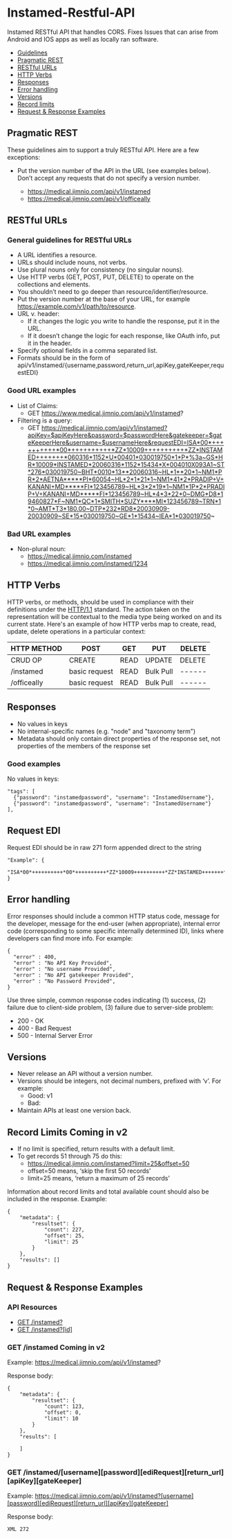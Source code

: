 # Instamed-Restful-API
Instamed RESTful API that handles CORS. Fixes Issues that can arise from Android and IOS apps as well as locally ran software.

* [Guidelines](#guidelines)
* [Pragmatic REST](#pragmatic-rest)
* [RESTful URLs](#restful-urls)
* [HTTP Verbs](#http-verbs)
* [Responses](#responses)
* [Error handling](#error-handling)
* [Versions](#versions)
* [Record limits](#record-limits)
* [Request & Response Examples](#request--response-examples)


## Pragmatic REST

These guidelines aim to support a truly RESTful API. Here are a few exceptions:
* Put the version number of the API in the URL (see examples below). Don’t accept any requests that do not specify a version number.

    * https://medical.jimnio.com/api/v1/instamed
    * https://medical.jimnio.com/api/v1/officeally

## RESTful URLs

### General guidelines for RESTful URLs
* A URL identifies a resource.
* URLs should include nouns, not verbs.
* Use plural nouns only for consistency (no singular nouns).
* Use HTTP verbs (GET, POST, PUT, DELETE) to operate on the collections and elements.
* You shouldn’t need to go deeper than resource/identifier/resource.
* Put the version number at the base of your URL, for example https://example.com/v1/path/to/resource.
* URL v. header:
    * If it changes the logic you write to handle the response, put it in the URL.
    * If it doesn’t change the logic for each response, like OAuth info, put it in the header.
* Specify optional fields in a comma separated list.
* Formats should be in the form of api/v1/instamed/{username,password,return_url,apiKey,gateKeeper,requestEDI}

### Good URL examples
* List of Claims:
    * GET https://www.medical.jimnio.com/api/v1/instamed?
* Filtering is a query:
    * GET https://medical.jimnio.com/api/v1/instamed?apiKey=$apiKeyHere&password=$passwordHere&gatekeeper=$gateKeeperHere&username=$usernameHere&requestEDI=ISA*00*++++++++++*00*++++++++++*ZZ*10009++++++++++*ZZ*INSTAMED+++++++*060316*1152*U*00401*030019750*1*P*%3a~GS*HR*10009*INSTAMED*20060316*1152*15434*X*004010X093A1~ST*276*030019750~BHT*0010*13**20060316~HL*1**20*1~NM1*PR*2*AETNA*****PI*60054~HL*2*1*21*1~NM1*41*2*PRADIP+V+KANANI+MD*****FI*123456789~HL*3*2*19*1~NM1*1P*2*PRADIP+V+KANANI+MD*****FI*123456789~HL*4*3*22*0~DMG*D8*19460827*F~NM1*QC*1*SMITH*SUZY****MI*123456789~TRN*1*0~AMT*T3*180.00~DTP*232*RD8*20030909-20030909~SE*15*030019750~GE*1*15434~IEA*1*030019750~

### Bad URL examples
* Non-plural noun:
    * https://medical.jimnio.com/instamed
    * https://medical.jimnio.com/instamed/1234
  

## HTTP Verbs

HTTP verbs, or methods, should be used in compliance with their definitions under the [HTTP/1.1](https://www.w3.org/Protocols/rfc2616/rfc2616-sec9.html) standard.
The action taken on the representation will be contextual to the media type being worked on and its current state. Here's an example of how HTTP verbs map to create, read, update, delete operations in a particular context:

| HTTP METHOD | POST            | GET       | PUT         | DELETE |
| ----------- | --------------- | --------- | ----------- | ------ |
| CRUD OP     | CREATE          | READ      | UPDATE      | DELETE |
| /instamed   | basic request   | READ      | Bulk Pull   | ------ |
| /officeally | basic request   | READ      | Bulk Pull   | ------ |


## Responses

* No values in keys
* No internal-specific names (e.g. "node" and "taxonomy term")
* Metadata should only contain direct properties of the response set, not properties of the members of the response set

### Good examples

No values in keys:

    "tags": [
      {"password": "instamedpassword", "username": "InstamedUsername"},
      {"password": "instamedpassword", "username": "InstamedUsername"}
    ],




## Request EDI

Request EDI should be in raw 271 form appended direct to the string

	"Example": {
		"ISA*00*++++++++++*00*++++++++++*ZZ*10009++++++++++*ZZ*INSTAMED+++++++*........."
	}

## Error handling

Error responses should include a common HTTP status code, message for the developer, message for the end-user (when appropriate), internal error code (corresponding to some specific internally determined ID), links where developers can find more info. For example:

    {
      "error" : 400,
      "error" : "No API Key Provided",
      "error" : "No username Provided",
      "error" : "No API gatekeeper Provided",
      "error" : "No Password Provided",
    }

Use three simple, common response codes indicating (1) success, (2) failure due to client-side problem, (3) failure due to server-side problem:
* 200 - OK
* 400 - Bad Request
* 500 - Internal Server Error


## Versions

* Never release an API without a version number.
* Versions should be integers, not decimal numbers, prefixed with ‘v’. For example:
    * Good: v1
    * Bad: 
* Maintain APIs at least one version back.


## Record Limits Coming in v2

* If no limit is specified, return results with a default limit.
* To get records 51 through 75 do this:
    * https://medical.jimnio.com/instamed?limit=25&offset=50
    * offset=50 means, ‘skip the first 50 records’
    * limit=25 means, ‘return a maximum of 25 records’

Information about record limits and total available count should also be included in the response. Example:

    {
        "metadata": {
            "resultset": {
                "count": 227,
                "offset": 25,
                "limit": 25
            }
        },
        "results": []
    }

## Request & Response Examples

### API Resources

  - [GET /instamed?](#get-instamed)
  - [GET /instamed?[id]](#get-instamedid)
 

### GET /instamed Coming in v2 

Example: https://medical.jimnio.com/api/v1/instamed?

Response body:

    {
        "metadata": {
            "resultset": {
                "count": 123,
                "offset": 0,
                "limit": 10
            }
        },
        "results": [
         
        ]
    }

### GET /instamed/[username][password][ediRequest][return_url][apiKey][gateKeeper]

Example: https://medical.jimnio.com/api/v1/instamed?[username][password][ediRequest][return_url][apiKey][gateKeeper]

Response body:

    XML 272



#
